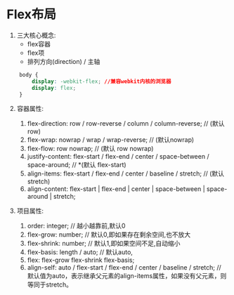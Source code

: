 # Flex布局

1. 三大核心概念:
	* flex容器
	* flex项
	* 排列方向(direction) / 主轴

```css
	body {
		display: -webkit-flex; //兼容webkit内核的浏览器
		display: flex;
	}
```

2. 容器属性:  
	1. flex-direction: row / row-reverse / column / column-reverse; // (默认row)  
	2. flex-wrap: nowrap / wrap / wrap-reverse; // (默认nowrap)  
	3. flex-flow: row nowrap; // (默认 row nowrap)  
	4. justify-content: flex-start / flex-end / center / space-between / space-around;  // *(默认 flex-start)
	5. align-items: flex-start / flex-end / center / baseline / stretch; // (默认stretch)  
	6. align-content: flex-start | flex-end | center | space-between | space-around | stretch;

3. 项目属性:
	1. order: integer; // 越小越靠前,默认0
	2. flex-grow: number; // 默认0,即如果存在剩余空间,也不放大  
	3. flex-shrink: number; // 默认1,即如果空间不足,自动缩小  
	4. flex-basis: length / auto; // 默认auto,
	5. flex: flex-grow  flex-shrink flex-basis;
	6. align-self: auto / flex-start / flex-end / center / baseline / stretch;  // 默认值为auto，表示继承父元素的align-items属性，如果没有父元素，则等同于stretch。  
	  
	
	
